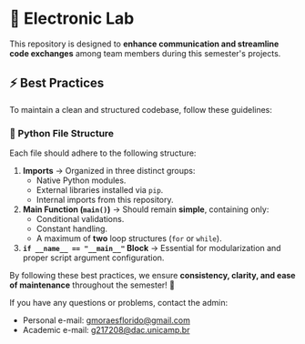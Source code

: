# 📌 Electronic Lab

This repository is designed to **enhance communication and streamline code exchanges** among team members during this semester's projects.

## ⚡ Best Practices

To maintain a clean and structured codebase, follow these guidelines:

### 📁 Python File Structure
Each file should adhere to the following structure:
1. **Imports** → Organized in three distinct groups:
   - Native Python modules.
   - External libraries installed via `pip`.
   - Internal imports from this repository.
2. **Main Function (`main()`)** → Should remain **simple**, containing only:
   - Conditional validations.
   - Constant handling.
   - A maximum of **two** loop structures (`for` or `while`).
3. **`if __name__ == "__main__"` Block** → Essential for modularization and proper script argument configuration.

By following these best practices, we ensure **consistency, clarity, and ease of maintenance** throughout the semester! 🚀

If you have any questions or problems, contact the admin:

- Personal e-mail: gmoraesflorido@gmail.com
- Academic e-mail: g217208@dac.unicamp.br 